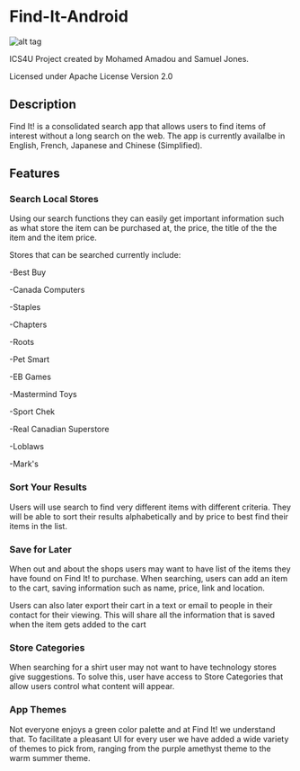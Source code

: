 # Find-It-Android #

![alt tag](https://raw.githubusercontent.com/findit2016/Find-It-Android/master/src/main/ic_launcher-web.png)

ICS4U Project created by Mohamed Amadou and Samuel Jones.

Licensed under Apache License Version 2.0

## Description ##

Find It! is a consolidated search app that allows users to find items of interest without a long search on the web. The app is currently availalbe in English, French, Japanese and Chinese (Simplified).

## Features ##

### Search Local Stores ###
Using our search functions they can easily get important information such as what store the item can be purchased at, the price, the title of the the item and the item price.

Stores that can be searched currently include:

-Best Buy

-Canada Computers

-Staples

-Chapters

-Roots

-Pet Smart

-EB Games

-Mastermind Toys 

-Sport Chek

-Real Canadian Superstore

-Loblaws

-Mark's

### Sort Your Results ###
Users will use search to find very different items with different criteria. They will be able to sort their results alphabetically and by price to best find their items in the list.

### Save for Later ###
When out and about the shops users may want to have list of the items they have found on Find It! to purchase. When searching, users can add an item to the cart, saving information such as name, price, link and location.

Users can also later export their cart in a text or email to people in their contact for their viewing. This will share all the information that is saved when the item gets added to the cart

### Store Categories ###
When searching for a shirt user may not want to have technology stores give suggestions. To solve this, user have access to Store Categories that allow users control what content will appear.

### App Themes ###
Not everyone enjoys a green color palette and at Find It! we understand that. To facilitate a pleasant UI for every user we have added a wide variety of themes to pick from, ranging from the purple amethyst theme to the warm summer theme.
